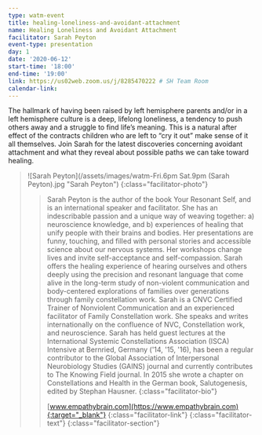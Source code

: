 ```yaml
---
type: watm-event
title: healing-loneliness-and-avoidant-attachment
name: Healing Loneliness and Avoidant Attachment
facilitator: Sarah Peyton
event-type: presentation
day: 1
date: '2020-06-12'
start-time: '18:00'
end-time: '19:00'
link: https://us02web.zoom.us/j/8285470222 # SH Team Room
calendar-link:
---
```


The hallmark of having been raised by left hemisphere parents and/or in a left hemisphere culture is a deep, lifelong loneliness, a tendency to push others away and a struggle to find life’s meaning. This is a natural after effect of the contracts children who are left to “cry it out” make sense of it all themselves. Join Sarah for the latest discoveries concerning avoidant attachment and what they reveal about possible paths we can take toward healing.

> ![Sarah Peyton](/assets/images/watm-Fri.6pm Sat.9pm (Sarah Peyton).jpg "Sarah Peyton")
> {:class="facilitator-photo"}
>
> > Sarah Peyton is the author of the book Your Resonant Self, and is an international speaker and facilitator. She has an indescribable passion and a unique way of weaving together: a) neuroscience knowledge, and b) experiences of healing that unify people with their brains and bodies. Her presentations are funny, touching, and filled with personal stories and accessible science about our nervous systems. Her workshops change lives and invite self-acceptance and self-compassion. Sarah offers the healing experience of hearing ourselves and others deeply using the precision and resonant language that come alive in the long-term study of non-violent communication and body-centered explorations of families over generations through family constellation work. Sarah is a CNVC Certified Trainer of Nonviolent Communication and an experienced facilitator of Family Constellation work. She speaks and writes internationally on the confluence of NVC, Constellation work, and neuroscience. Sarah has held guest lectures at the International Systemic Constellations Association (ISCA) Intensive at Bernried, Germany ('14, '15, '16), has been a regular contributor to the Global Association of Interpersonal Neurobiology Studies (GAINS) journal and currently contributes to The Knowing Field journal. In 2015 she wrote a chapter on Constellations and Health in the German book, Salutogenesis, edited by Stephan Hausner.
> > {:class="facilitator-bio"}
> >
> > [www.empathybrain.com](https://www.empathybrain.com){:target="_blank"}
> > {:class="facilitator-link"}
> {:class="facilitator-text"}
{:class="facilitator-section"}
